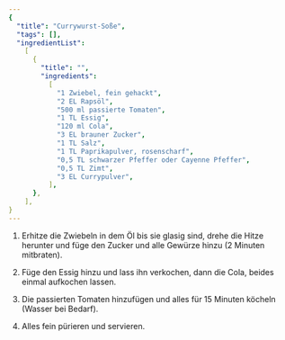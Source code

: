 ```yaml
---
{
  "title": "Currywurst-Soße",
  "tags": [],
  "ingredientList":
    [
      {
        "title": "",
        "ingredients":
          [
            "1 Zwiebel, fein gehackt",
            "2 EL Rapsöl",
            "500 ml passierte Tomaten",
            "1 TL Essig",
            "120 ml Cola",
            "3 EL brauner Zucker",
            "1 TL Salz",
            "1 TL Paprikapulver, rosenscharf",
            "0,5 TL schwarzer Pfeffer oder Cayenne Pfeffer",
            "0,5 TL Zimt",
            "3 EL Currypulver",
          ],
      },
    ],
}
---
```


1. Erhitze die Zwiebeln in dem Öl bis sie glasig sind, drehe die Hitze herunter und füge den Zucker und alle Gewürze hinzu (2 Minuten mitbraten).

2. Füge den Essig hinzu und lass ihn verkochen, dann die Cola, beides einmal aufkochen lassen.

3. Die passierten Tomaten hinzufügen und alles für 15 Minuten köcheln (Wasser bei Bedarf).

4. Alles fein pürieren und servieren.

